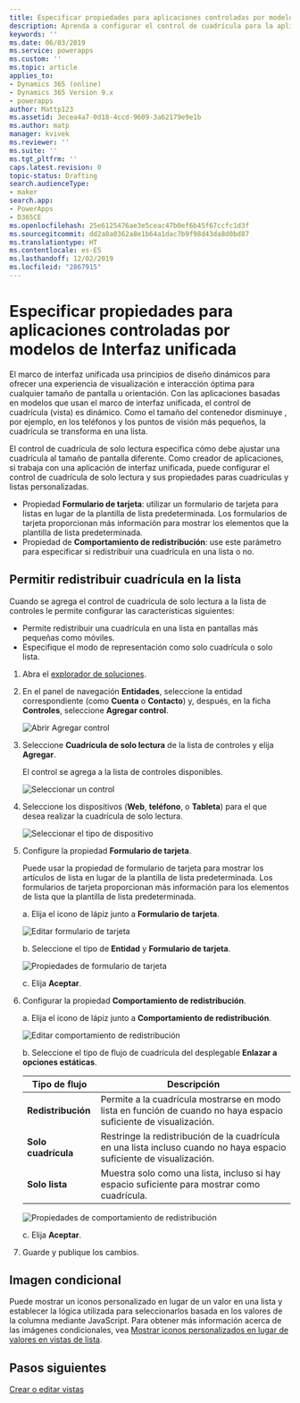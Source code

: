 ```yaml
---
title: Especificar propiedades para aplicaciones controladas por modelos de Interfaz unificada en Power Apps | MicrosoftDocs
description: Aprenda a configurar el control de cuadrícula para la aplicación
keywords: ''
ms.date: 06/03/2019
ms.service: powerapps
ms.custom: ''
ms.topic: article
applies_to:
- Dynamics 365 (online)
- Dynamics 365 Version 9.x
- powerapps
author: Mattp123
ms.assetid: 3ecea4a7-0d18-4ccd-9609-3a62179e9e1b
ms.author: matp
manager: kvivek
ms.reviewer: ''
ms.suite: ''
ms.tgt_pltfrm: ''
caps.latest.revision: 0
topic-status: Drafting
search.audienceType:
- maker
search.app:
- PowerApps
- D365CE
ms.openlocfilehash: 25e6125476ae3e5ceac47b0ef6b45f67ccfc1d3f
ms.sourcegitcommit: dd2a8a0362a8e1b64a1dac7b9f98d43da8d0bd87
ms.translationtype: HT
ms.contentlocale: es-ES
ms.lasthandoff: 12/02/2019
ms.locfileid: "2867915"
---
```

# <a name="specify-properties-for-model-driven-unified-interface-apps"></a>Especificar propiedades para aplicaciones controladas por modelos de Interfaz unificada

El marco de interfaz unificada usa principios de diseño dinámicos para ofrecer una experiencia de visualización e interacción óptima para cualquier tamaño de pantalla u orientación. Con las aplicaciones basadas en modelos que usan el marco de interfaz unificada, el control de cuadrícula (vista) es dinámico. Como el tamaño del contenedor disminuye , por ejemplo, en los teléfonos y los puntos de visión más pequeños, la cuadrícula se transforma en una lista. 

El control de cuadrícula de solo lectura especifica cómo debe ajustar una cuadrícula al tamaño de pantalla diferente. Como creador de aplicaciones, si trabaja con una aplicación de interfaz unificada, puede configurar el control de cuadrícula de solo lectura y sus propiedades paras cuadrículas y listas personalizadas.
- Propiedad **Formulario de tarjeta**: utilizar un formulario de tarjeta para listas en lugar de la plantilla de lista predeterminada. Los formularios de tarjeta proporcionan más información para mostrar los elementos que la plantilla de lista predeterminada.
- Propiedad de **Comportamiento de redistribución**: use este parámetro para especificar si redistribuir una cuadrícula en una lista o no.

## <a name="allow-grid-to-reflow-into-list"></a>Permitir redistribuir cuadrícula en la lista

Cuando se agrega el control de cuadrícula de solo lectura a la lista de controles le permite configurar las características siguientes: 
- Permite redistribuir una cuadrícula en una lista en pantallas más pequeñas como móviles.
- Especifique el modo de representación como solo cuadrícula o solo lista.  

1. Abra el [explorador de soluciones](advanced-navigation.md#solution-explorer).
2. En el panel de navegación **Entidades**, seleccione la entidad correspondiente (como **Cuenta** o **Contacto**) y, después, en la ficha **Controles**, seleccione **Agregar control**.

    ![Abrir Agregar control](media/UnifiedInterface_ReadOnlyGrid_AddControl.png "Abrir Agregar control")

3. Seleccione **Cuadrícula de solo lectura** de la lista de controles y elija **Agregar**.

    El control se agrega a la lista de controles disponibles.
   
    ![Seleccionar un control](media/UnifiedInterface_ReadOnlyGrid_SelectControl.png "Seleccionar un control")
    
4. Seleccione los dispositivos (**Web**, **teléfono**, o **Tableta**) para el que desea realizar la cuadrícula de solo lectura.

    ![Seleccionar el tipo de dispositivo](media/UnifiedInterface_ReadOnlyGrid_SelectDevice.png "Seleccionar dispositivos")

5. Configure la propiedad **Formulario de tarjeta**.

    Puede usar la propiedad de formulario de tarjeta para mostrar los artículos de lista en lugar de la plantilla de lista predeterminada. Los formularios de tarjeta proporcionan más información para los elementos de lista que la plantilla de lista predeterminada.    

    a. Elija el icono de lápiz junto a **Formulario de tarjeta**.

    ![Editar formulario de tarjeta](media/UnifiedInterface_ReadOnlyGrid_CardForm.png "Editar formulario de tarjeta")

    b.  Seleccione el tipo de **Entidad** y **Formulario de tarjeta**.

    ![Propiedades de formulario de tarjeta](media/UnifiedInterface_ReadOnlyGrid_CardFormProperties.png "Propiedades de formulario de tarjeta")

    c. Elija **Aceptar**.
6. Configurar la propiedad **Comportamiento de redistribución**. 
    
    a. Elija el icono de lápiz junto a **Comportamiento de redistribución**.

    ![Editar comportamiento de redistribución](media/UnifiedInterface_ReadOnlyGrid_EditReflow.png "Editar comportamiento de redistribución")

    b. Seleccione el tipo de flujo de cuadrícula del desplegable **Enlazar a opciones estáticas**. 

    |Tipo de flujo|Descripción|
    |--------------|--------------------|
    |**Redistribución**|Permite a la cuadrícula mostrarse en modo lista en función de cuando no haya espacio suficiente de visualización.|
    |**Solo cuadrícula**|Restringe la redistribución de la cuadrícula en una lista incluso cuando no haya espacio suficiente de visualización.|
    |**Solo lista**|Muestra solo como una lista, incluso si hay espacio suficiente para mostrar como cuadrícula.|
    
     ![Propiedades de comportamiento de redistribución](media/UnifiedInterface_ReadOnlyGrid_ReflowProperties.png "Propiedades de comportamiento de redistribución")

    c. Elija **Aceptar**.


7.  Guarde y publique los cambios. 


## <a name="conditional-image"></a>Imagen condicional
Puede mostrar un iconos personalizado en lugar de un valor en una lista y establecer la lógica utilizada para seleccionarlos basada en los valores de la columna mediante JavaScript. Para obtener más información acerca de las imágenes condicionales, vea [Mostrar iconos personalizados en lugar de valores en vistas de lista](../common-data-service/display-custom-icons-instead.md).

## <a name="next-steps"></a>Pasos siguientes
[Crear o editar vistas](create-edit-views.md)
